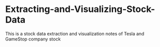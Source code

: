# Extracting-and-Visualizing-Stock-Data
This is a stock data extraction and visualization notes of Tesla and GameStop company stock
